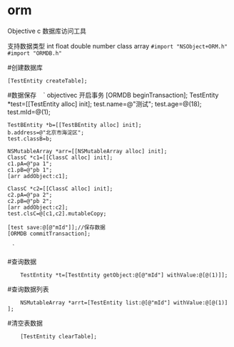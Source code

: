 # orm
Objective c 数据库访问工具

支持数据类型  int float double number class array
`
#import "NSObject+ORM.h"
#import "ORMDB.h"
`

#创建数据库 
```
[TestEntity createTable];
```
#数据保存 
` ` ` objectivec
    开启事务
    [ORMDB beginTransaction];
    TestEntity *test=[[TestEntity alloc] init];
    test.name=@"测试";
    test.age=@(18);
    test.mId=@(1);

    TestBEntity *b=[[TestBEntity alloc] init];
    b.address=@"北京市海淀区";
    test.classB=b;

    NSMutableArray *arr=[[NSMutableArray alloc] init];
    ClassC *c1=[[ClassC alloc] init];
    c1.pA=@"pa 1";
    c1.pB=@"pb 1";
    [arr addObject:c1];

    ClassC *c2=[[ClassC alloc] init];
    c2.pA=@"pa 2";
    c2.pB=@"pb 2";
    [arr addObject:c2];
    test.clsC=@[c1,c2].mutableCopy;

    [test save:@[@"mId"]];//保存数据
    [ORMDB commitTransaction];
` ` ` 

#查询数据
```
    TestEntity *t=[TestEntity getObject:@[@"mId"] withValue:@[@(1)]];
```
#查询数据列表
```
    NSMutableArray *arrt=[TestEntity list:@[@"mId"] withValue:@[@(1)] ];
```
#清空表数据
```
    [TestEntity clearTable];
```